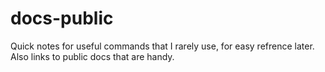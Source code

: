 # docs-public

Quick notes for useful commands that I rarely use, for easy refrence later.  Also links to public docs that are handy.


